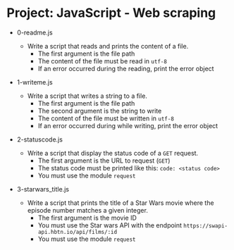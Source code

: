# Project: JavaScript - Web scraping

*   0-readme.js
    - Write a script that reads and prints the content of a file.
      - The first argument is the file path
      - The content of the file must be read in `utf-8`
      - If an error occurred during the reading, print the error object

*   1-writeme.js
    - Write a script that writes a string to a file.
      - The first argument is the file path
      - The second argument is the string to write
      - The content of the file must be written in `utf-8`
      - If an error occurred during while writing, print the error object

*   2-statuscode.js
    - Write a script that display the status code of a `GET` request.
      - The first argument is the URL to request (`GET`)
      - The status code must be printed like this: `code: <status code>`
      - You must use the module `request`

*   3-starwars_title.js
    - Write a script that prints the title of a Star Wars movie where the episode number matches a given integer.
      - The first argument is the movie ID
      - You must use the Star wars API with the endpoint `https://swapi-api.hbtn.io/api/films/:id`
      - You must use the module `request`
